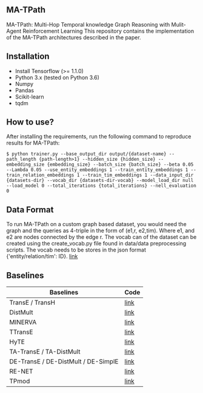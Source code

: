 ## MA-TPath
MA-TPath: Multi-Hop Temporal knowledge Graph Reasoning with Mulit-Agent Reinforcement Learning
This repository contains the implementation of the MA-TPath architectures described in the paper.
## Installation
* Install Tensorflow (>= 1.1.0)
* Python 3.x (tested on Python 3.6)
* Numpy
* Pandas
* Scikit-learn
* tqdm
## How to use?
After installing the requirements, run the following command to reproduce results for MA-TPath:
```
$ python trainer.py --base_output_dir output/{dataset-name} --path_length {path-length>1} --hidden_size {hidden_size} --embedding_size {embedding_size} --batch_size {batch_size} --beta 0.05 --Lambda 0.05 --use_entity_embeddings 1 --train_entity_embeddings 1 --train_relation_embeddings 1 --train_tim_embeddings 1 --data_input_dir {datasets-dir} --vocab_dir {datasets-dir-vocab} --model_load_dir null --load_model 0 --total_iterations {total_iterations} --nell_evaluation 0
```
## Data Format
To run MA-TPath on a custom graph based dataset, you would need the graph and the queries as 4-triple in the form of (e1,r, e2,tim). Where e1, and e2 are nodes connected by the edge r. The vocab can of the dataset can be created using the create_vocab.py file found in data/data preprocessing scripts. The vocab needs to be stores in the json format {'entity/relation/tim': ID}. 
[link](https://github.com/shehzaadzd/MINERVA)
## Baselines
| Baselines                           | Code                                                         |
| ----------------------------------- | ------------------------------------------------------------ |
| TransE  / TransH                    | [link](https://github.com/jimmywangheng/knowledge_representation_pytorch) |
| DistMult                            | [link](https://github.com/tranhungnghiep/AnalyzeKGE)         |
| MINERVA                             | [link](https://github.com/shehzaadzd/MINERVA)                |
| TTransE                             | [link](https://github.com/INK-USC/RE-Net)                    |
| HyTE                                | [link](https://github.com/malllabiisc/HyTE)                  |
| TA-TransE / TA-DistMult             | [link](https://github.com/INK-USC/RE-Net)                    |
| DE-TransE / DE-DistMult / DE-SimplE | [link](https://github.com/BorealisAI/DE-SimplE)              |
| RE-NET                              | [link](https://github.com/INK-USC/RE-Net)                    |
| TPmod                               | [link](https://github.com/DMKE-Lab/TPmod)                    |
